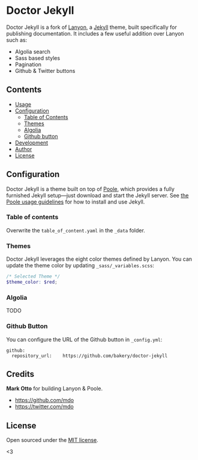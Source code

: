 # Doctor Jekyll

Doctor Jekyll is a fork of [Lanyon](https://github.com/poole/lanyon), a [Jekyll](http://jekyllrb.com) theme, built specifically for publishing documentation. It includes a few useful addition over Lanyon such as:

- Algolia search
- Sass based styles
- Pagination
- Github & Twitter buttons


## Contents

- [Usage](#usage)
- [Configuration](#configuration)
  - [Table of Contents](#table-of-contents)
  - [Themes](#themes)
  - [Algolia](#algolia)
  - [Github button](#github-button)
- [Development](#development)
- [Author](#author)
- [License](#license)


## Configuration

Doctor Jekyll is a theme built on top of [Poole](https://github.com/poole/poole), which provides a fully furnished Jekyll setup—just download and start the Jekyll server. See [the Poole usage guidelines](https://github.com/poole/poole#usage) for how to install and use Jekyll.

### Table of contents

Overwrite the `table_of_content.yaml` in the `_data` folder.

### Themes

Doctor Jekyll leverages the eight color themes defined by Lanyon. You can update the theme color by updating `_sass/_variables.scss`:

```scss
/* Selected Theme */
$theme_color: $red;
```

### Algolia

TODO

### Github Button

You can configure the URL of the Github button in `_config.yml`:

```
github:
  repository_url:    https://github.com/bakery/doctor-jekyll
```

## Credits

**Mark Otto** for building Lanyon & Poole.

- <https://github.com/mdo>
- <https://twitter.com/mdo>


## License

Open sourced under the [MIT license](LICENSE.md).

<3
